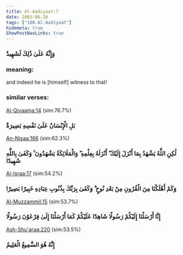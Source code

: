 ```yaml
---
title: Al-Aadiyaat:7
date: 2003-06-26
tags: ["100.Al-Aadiyaat"]
hidemeta: true 
ShowPostNavLinks: true 
---
```

### وَإِنَّهُ عَلَىٰ ذَٰلِكَ لَشَهِيدٌ
### meaning: 
and indeed he is [himself] witness to that!
### similar verses: 

[Al-Qiyaama:14](/75/14) (sim:76.7%)

### بَلِ الْإِنْسَانُ عَلَىٰ نَفْسِهِ بَصِيرَةٌ

[An-Nisaa:166](/4/166) (sim:62.3%)

### لَٰكِنِ اللَّهُ يَشْهَدُ بِمَا أَنْزَلَ إِلَيْكَ ۖ أَنْزَلَهُ بِعِلْمِهِ ۖ وَالْمَلَائِكَةُ يَشْهَدُونَ ۚ وَكَفَىٰ بِاللَّهِ شَهِيدًا

[Al-Israa:17](/17/17) (sim:54.2%)

### وَكَمْ أَهْلَكْنَا مِنَ الْقُرُونِ مِنْ بَعْدِ نُوحٍ ۗ وَكَفَىٰ بِرَبِّكَ بِذُنُوبِ عِبَادِهِ خَبِيرًا بَصِيرًا

[Al-Muzzammil:15](/73/15) (sim:53.7%)

### إِنَّا أَرْسَلْنَا إِلَيْكُمْ رَسُولًا شَاهِدًا عَلَيْكُمْ كَمَا أَرْسَلْنَا إِلَىٰ فِرْعَوْنَ رَسُولًا

[Ash-Shu'araa:220](/26/220) (sim:53.5%)

### إِنَّهُ هُوَ السَّمِيعُ الْعَلِيمُ
